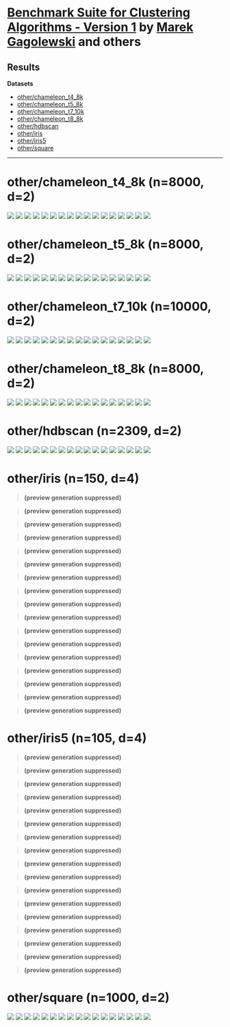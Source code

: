 # [Benchmark Suite for Clustering Algorithms - Version 1](https://github.com/gagolews/clustering_benchmarks_v1/) by [Marek Gagolewski](https://www.gagolewski.com) and others

## Results


**Datasets**

* [other/chameleon_t4_8k](#other_chameleon_t4_8k)
* [other/chameleon_t5_8k](#other_chameleon_t5_8k)
* [other/chameleon_t7_10k](#other_chameleon_t7_10k)
* [other/chameleon_t8_8k](#other_chameleon_t8_8k)
* [other/hdbscan](#other_hdbscan)
* [other/iris](#other_iris)
* [other/iris5](#other_iris5)
* [other/square](#other_square)

--------------------------------------------------------------------------------

# other/chameleon_t4_8k (n=8000, d=2) <a name="other_chameleon_t4_8k"></a>

![](other/chameleon_t4_8k.labels0.png)
![](other/chameleon_t4_8k.fastcluster_average.png)
![](other/chameleon_t4_8k.fastcluster_centroid.png)
![](other/chameleon_t4_8k.fastcluster_complete.png)
![](other/chameleon_t4_8k.fastcluster_median.png)
![](other/chameleon_t4_8k.fastcluster_ward.png)
![](other/chameleon_t4_8k.fastcluster_weighted.png)
![](other/chameleon_t4_8k.Genie_G0.1.png)
![](other/chameleon_t4_8k.Genie_G0.3.png)
![](other/chameleon_t4_8k.Genie_G0.5.png)
![](other/chameleon_t4_8k.Genie_G0.7.png)
![](other/chameleon_t4_8k.Genie_G1.0.png)
![](other/chameleon_t4_8k.GIc.png)
![](other/chameleon_t4_8k.IcA.png)
![](other/chameleon_t4_8k.ITM.png)
![](other/chameleon_t4_8k.sklearn_kmeans.png)
![](other/chameleon_t4_8k.sklearn_gm.png)



# other/chameleon_t5_8k (n=8000, d=2) <a name="other_chameleon_t5_8k"></a>

![](other/chameleon_t5_8k.labels0.png)
![](other/chameleon_t5_8k.fastcluster_average.png)
![](other/chameleon_t5_8k.fastcluster_centroid.png)
![](other/chameleon_t5_8k.fastcluster_complete.png)
![](other/chameleon_t5_8k.fastcluster_median.png)
![](other/chameleon_t5_8k.fastcluster_ward.png)
![](other/chameleon_t5_8k.fastcluster_weighted.png)
![](other/chameleon_t5_8k.Genie_G0.1.png)
![](other/chameleon_t5_8k.Genie_G0.3.png)
![](other/chameleon_t5_8k.Genie_G0.5.png)
![](other/chameleon_t5_8k.Genie_G0.7.png)
![](other/chameleon_t5_8k.Genie_G1.0.png)
![](other/chameleon_t5_8k.GIc.png)
![](other/chameleon_t5_8k.IcA.png)
![](other/chameleon_t5_8k.ITM.png)
![](other/chameleon_t5_8k.sklearn_kmeans.png)
![](other/chameleon_t5_8k.sklearn_gm.png)



# other/chameleon_t7_10k (n=10000, d=2) <a name="other_chameleon_t7_10k"></a>

![](other/chameleon_t7_10k.labels0.png)
![](other/chameleon_t7_10k.fastcluster_average.png)
![](other/chameleon_t7_10k.fastcluster_centroid.png)
![](other/chameleon_t7_10k.fastcluster_complete.png)
![](other/chameleon_t7_10k.fastcluster_median.png)
![](other/chameleon_t7_10k.fastcluster_ward.png)
![](other/chameleon_t7_10k.fastcluster_weighted.png)
![](other/chameleon_t7_10k.Genie_G0.1.png)
![](other/chameleon_t7_10k.Genie_G0.3.png)
![](other/chameleon_t7_10k.Genie_G0.5.png)
![](other/chameleon_t7_10k.Genie_G0.7.png)
![](other/chameleon_t7_10k.Genie_G1.0.png)
![](other/chameleon_t7_10k.GIc.png)
![](other/chameleon_t7_10k.IcA.png)
![](other/chameleon_t7_10k.ITM.png)
![](other/chameleon_t7_10k.sklearn_kmeans.png)
![](other/chameleon_t7_10k.sklearn_gm.png)



# other/chameleon_t8_8k (n=8000, d=2) <a name="other_chameleon_t8_8k"></a>

![](other/chameleon_t8_8k.labels0.png)
![](other/chameleon_t8_8k.fastcluster_average.png)
![](other/chameleon_t8_8k.fastcluster_centroid.png)
![](other/chameleon_t8_8k.fastcluster_complete.png)
![](other/chameleon_t8_8k.fastcluster_median.png)
![](other/chameleon_t8_8k.fastcluster_ward.png)
![](other/chameleon_t8_8k.fastcluster_weighted.png)
![](other/chameleon_t8_8k.Genie_G0.1.png)
![](other/chameleon_t8_8k.Genie_G0.3.png)
![](other/chameleon_t8_8k.Genie_G0.5.png)
![](other/chameleon_t8_8k.Genie_G0.7.png)
![](other/chameleon_t8_8k.Genie_G1.0.png)
![](other/chameleon_t8_8k.GIc.png)
![](other/chameleon_t8_8k.IcA.png)
![](other/chameleon_t8_8k.ITM.png)
![](other/chameleon_t8_8k.sklearn_kmeans.png)
![](other/chameleon_t8_8k.sklearn_gm.png)



# other/hdbscan (n=2309, d=2) <a name="other_hdbscan"></a>

![](other/hdbscan.labels0.png)
![](other/hdbscan.fastcluster_average.png)
![](other/hdbscan.fastcluster_centroid.png)
![](other/hdbscan.fastcluster_complete.png)
![](other/hdbscan.fastcluster_median.png)
![](other/hdbscan.fastcluster_ward.png)
![](other/hdbscan.fastcluster_weighted.png)
![](other/hdbscan.Genie_G0.1.png)
![](other/hdbscan.Genie_G0.3.png)
![](other/hdbscan.Genie_G0.5.png)
![](other/hdbscan.Genie_G0.7.png)
![](other/hdbscan.Genie_G1.0.png)
![](other/hdbscan.GIc.png)
![](other/hdbscan.IcA.png)
![](other/hdbscan.ITM.png)
![](other/hdbscan.sklearn_kmeans.png)
![](other/hdbscan.sklearn_gm.png)



# other/iris (n=150, d=4) <a name="other_iris"></a>

> **(preview generation suppressed)**


> **(preview generation suppressed)**


> **(preview generation suppressed)**


> **(preview generation suppressed)**


> **(preview generation suppressed)**


> **(preview generation suppressed)**


> **(preview generation suppressed)**


> **(preview generation suppressed)**


> **(preview generation suppressed)**


> **(preview generation suppressed)**


> **(preview generation suppressed)**


> **(preview generation suppressed)**


> **(preview generation suppressed)**


> **(preview generation suppressed)**


> **(preview generation suppressed)**


> **(preview generation suppressed)**


> **(preview generation suppressed)**





# other/iris5 (n=105, d=4) <a name="other_iris5"></a>

> **(preview generation suppressed)**


> **(preview generation suppressed)**


> **(preview generation suppressed)**


> **(preview generation suppressed)**


> **(preview generation suppressed)**


> **(preview generation suppressed)**


> **(preview generation suppressed)**


> **(preview generation suppressed)**


> **(preview generation suppressed)**


> **(preview generation suppressed)**


> **(preview generation suppressed)**


> **(preview generation suppressed)**


> **(preview generation suppressed)**


> **(preview generation suppressed)**


> **(preview generation suppressed)**


> **(preview generation suppressed)**


> **(preview generation suppressed)**





# other/square (n=1000, d=2) <a name="other_square"></a>

![](other/square.labels0.png)
![](other/square.fastcluster_average.png)
![](other/square.fastcluster_centroid.png)
![](other/square.fastcluster_complete.png)
![](other/square.fastcluster_median.png)
![](other/square.fastcluster_ward.png)
![](other/square.fastcluster_weighted.png)
![](other/square.Genie_G0.1.png)
![](other/square.Genie_G0.3.png)
![](other/square.Genie_G0.5.png)
![](other/square.Genie_G0.7.png)
![](other/square.Genie_G1.0.png)
![](other/square.GIc.png)
![](other/square.IcA.png)
![](other/square.ITM.png)
![](other/square.sklearn_kmeans.png)
![](other/square.sklearn_gm.png)



